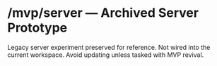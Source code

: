# /mvp/server — Archived Server Prototype

Legacy server experiment preserved for reference. Not wired into the current
workspace. Avoid updating unless tasked with MVP revival.
